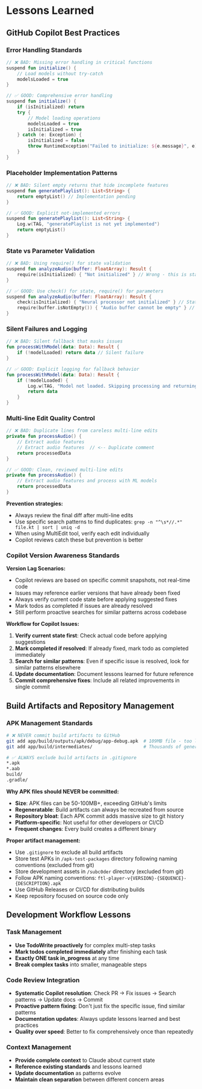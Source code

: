 # Lessons Learned

## GitHub Copilot Best Practices

### Error Handling Standards
```kotlin
// ❌ BAD: Missing error handling in critical functions
suspend fun initialize() {
    // Load models without try-catch
    modelsLoaded = true
}

// ✅ GOOD: Comprehensive error handling
suspend fun initialize() {
    if (isInitialized) return
    try {
        // Model loading operations
        modelsLoaded = true
        isInitialized = true
    } catch (e: Exception) {
        isInitialized = false
        throw RuntimeException("Failed to initialize: ${e.message}", e)
    }
}
```

### Placeholder Implementation Patterns
```kotlin
// ❌ BAD: Silent empty returns that hide incomplete features
suspend fun generatePlaylist(): List<String> {
    return emptyList() // Implementation pending
}

// ✅ GOOD: Explicit not-implemented errors
suspend fun generatePlaylist(): List<String> {
    Log.w(TAG, "generatePlaylist is not yet implemented")
    return emptyList()
}
```

### State vs Parameter Validation
```kotlin
// ❌ BAD: Using require() for state validation
suspend fun analyzeAudio(buffer: FloatArray): Result {
    require(isInitialized) { "Not initialized" } // Wrong - this is state, not parameter
}

// ✅ GOOD: Use check() for state, require() for parameters
suspend fun analyzeAudio(buffer: FloatArray): Result {
    check(isInitialized) { "Neural processor not initialized" } // State validation
    require(buffer.isNotEmpty()) { "Audio buffer cannot be empty" } // Parameter validation
}
```

### Silent Failures and Logging
```kotlin
// ❌ BAD: Silent fallback that masks issues
fun processWithModel(data: Data): Result {
    if (!modelLoaded) return data // Silent failure
}

// ✅ GOOD: Explicit logging for fallback behavior
fun processWithModel(data: Data): Result {
    if (!modelLoaded) {
        Log.w(TAG, "Model not loaded. Skipping processing and returning input unchanged.")
        return data
    }
}
```

### Multi-line Edit Quality Control
```kotlin
// ❌ BAD: Duplicate lines from careless multi-line edits
private fun processAudio() {
    // Extract audio features
    // Extract audio features  // <-- Duplicate comment
    return processedData
}

// ✅ GOOD: Clean, reviewed multi-line edits
private fun processAudio() {
    // Extract audio features and process with ML models
    return processedData
}
```

**Prevention strategies:**
- Always review the final diff after multi-line edits
- Use specific search patterns to find duplicates: `grep -n "^\s*//.*" file.kt | sort | uniq -d`
- When using MultiEdit tool, verify each edit individually
- Copilot reviews catch these but prevention is better

### Copilot Version Awareness Standards

**Version Lag Scenarios:**
- Copilot reviews are based on specific commit snapshots, not real-time code
- Issues may reference earlier versions that have already been fixed
- Always verify current code state before applying suggested fixes
- Mark todos as completed if issues are already resolved
- Still perform proactive searches for similar patterns across codebase

**Workflow for Copilot Issues:**
1. **Verify current state first**: Check actual code before applying suggestions
2. **Mark completed if resolved**: If already fixed, mark todo as completed immediately  
3. **Search for similar patterns**: Even if specific issue is resolved, look for similar patterns elsewhere
4. **Update documentation**: Document lessons learned for future reference
5. **Commit comprehensive fixes**: Include all related improvements in single commit

## Build Artifacts and Repository Management

### APK Management Standards
```bash
# ❌ NEVER commit build artifacts to GitHub
git add app/build/outputs/apk/debug/app-debug.apk  # 109MB file - too large!
git add app/build/intermediates/                   # Thousands of generated files

# ✅ ALWAYS exclude build artifacts in .gitignore
*.apk
*.aab
build/
.gradle/
```

**Why APK files should NEVER be committed:**
- **Size**: APK files can be 50-100MB+, exceeding GitHub's limits
- **Regeneratable**: Build artifacts can always be recreated from source
- **Repository bloat**: Each APK commit adds massive size to git history
- **Platform-specific**: Not useful for other developers or CI/CD
- **Frequent changes**: Every build creates a different binary

**Proper artifact management:**
- Use `.gitignore` to exclude all build artifacts
- Store test APKs in `/apk-test-packages` directory following naming conventions (excluded from git)
- Store development assets in `/subc0der` directory (excluded from git)
- Follow APK naming conventions: `ftl-player-v{VERSION}-{SEQUENCE}-{DESCRIPTION}.apk`
- Use GitHub Releases or CI/CD for distributing builds
- Keep repository focused on source code only

## Development Workflow Lessons

### Task Management
- **Use TodoWrite proactively** for complex multi-step tasks
- **Mark todos completed immediately** after finishing each task
- **Exactly ONE task in_progress** at any time
- **Break complex tasks** into smaller, manageable steps

### Code Review Integration
- **Systematic Copilot resolution**: Check PR → Fix issues → Search patterns → Update docs → Commit
- **Proactive pattern fixing**: Don't just fix the specific issue, find similar patterns
- **Documentation updates**: Always update lessons learned and best practices
- **Quality over speed**: Better to fix comprehensively once than repeatedly

### Context Management
- **Provide complete context** to Claude about current state
- **Reference existing standards** and lessons learned
- **Update documentation** as patterns evolve
- **Maintain clean separation** between different concern areas